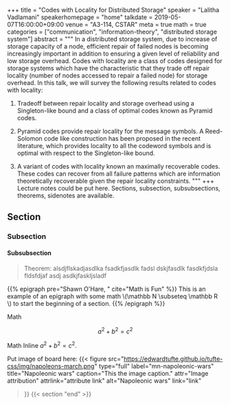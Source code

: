 +++
title = "Codes with Locality for Distributed Storage"
speaker = "Lalitha Vadlamani"
speakerhomepage = "home"
talkdate = 2019-05-07T16:00:00+09:00
venue = "A3-114, CSTAR"
meta = true
math = true
categories = ["communication", "information-theory", "distributed storage system"]
abstract = """
In a distributed storage system, due to increase of storage capacity of a node, efficient repair of failed nodes is becoming increasingly important in addition to ensuring a given level of reliability and low storage overhead. Codes with locality are a class of codes designed for storage systems which have the characteristic that they trade off repair locality (number of nodes accessed to repair a failed node) for storage overhead. In this talk, we will survey the following results related to codes with locality: 

1) Tradeoff between repair locality and storage overhead using a Singleton-like bound and a class of optimal codes known as Pyramid codes.

2) Pyramid codes provide repair locality for the message symbols. A Reed-Solomon code like construction has been proposed in the recent literature, which provides locality to all the codeword symbols and is optimal with respect to the Singleton-like bound. 

3) A variant of codes with locality known an maximally recoverable codes. These codes can recover from all failure patterns which are information theoretically recoverable given the repair locality constraints.
"""
+++
Lecture notes could be put here.  Sections, subsection, subsubsections, theorems, sidenotes are available.

## Section
### Subsection
#### Subsubsection

> Theorem: alsdjflskadjasdlka fsadkfjasdlk fadsl dskjfasdlk fasdkfjdsla fldsfdjaf asdj asdkjfaskljsladf

{{% epigraph pre="Shawn O'Hare, " cite="Math is Fun" %}}
This is an example of an epigraph with some math
\\(\mathbb N \subseteq \mathbb R \\)
to start the beginning of a section.
{{% /epigraph %}}


Math

$$a^2+b^2=c^2$$


Math Inline $a^2 + b^2 = c^2$.

Put image of board here:
{{< figure
  src="https://edwardtufte.github.io/tufte-css/img/napoleons-march.png"
  type="full"
  label="mn-napoleonic-wars"
  title="Napoleonic wars"
  caption="This the image caption."
  attr="Image attribution"
  attrlink="attribute link"
  alt="Napoleonic wars"
  link="link"
 >}}
{{< section "end" >}}